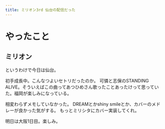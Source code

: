 ```yaml
---
title: ミリオン3rd 仙台の配信だった
---
```


# やったこと

## ミリオン

というわけで今日は仙台。

初手成長中。こんなつよいセトリだったのか。
可憐と志保のSTANDING ALIVE。そういえばこの曲ってあつひめさん歌ったことあったけって思っていた。福岡が楽しみになっている。

相変わらずメモしていなかった。
DREAMとかshiny smileとか、カバーのメドレーが良かった気がする。
もっとミリシタにカバー実装してくれ。

明日は大阪1日目。楽しみ。

